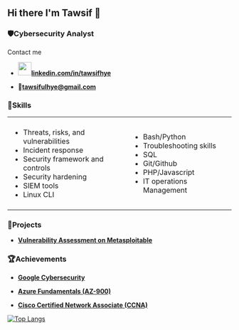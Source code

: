 


 <h2> Hi there I'm Tawsif 👋 </h2>

 <h3>🛡️Cybersecurity Analyst</h3>

<p>Contact me</p>

<b>

- <img src="https://img.icons8.com/?size=100&id=13930&format=png&color=000000" width="30" height="30"><a href="linkedin.com/in/tawsifhye">linkedin.com/in/tawsifhye</a> 

</b>



<b>

- 📩tawsifulhye@gmail.com

</b>

<h3>🧰Skills</h3>          

<table style="border: none;">
  <tr>
    <td style="border: none; padding: 8px;">
        <ul>
            <li>Threats, risks, and vulnerabilities </li>  
            <li>Incident response </li>  
            <li>Security framework and controls</li> 
            <li>Security hardening</li> 
            <li>SIEM tools</li> 
            <li>Linux CLI</li> 
        </ul>
    </td>
    <td style="border: none; padding: 8px;">
        <ul>
            <li>Bash/Python</li>  
            <li>Troubleshooting skills </li>  
            <li>SQL</li>
            <li>Git/Github</li>
            <li>PHP/Javascript</li>
            <li>IT operations Management</li>
        </ul>
    </td>
  </tr>
</table>

<h3>📝Projects</h3>

<b>

- [Vulnerability Assessment on Metasploitable](https://github.com/tawsifhye/Vulnerability_Assessment_Metasploitable) 

</b>

<b>


</b>
<h3>🏆Achievements</h3>

<b>

- [Google Cybersecurity](https://www.coursera.org/account/accomplishments/specialization/HPCGAR04IW0Y) 

</b>

<b>

- [Azure Fundamentals (AZ-900)](https://learn.microsoft.com/api/credentials/share/en-us/MohammadTawsifUlHyeChowdhury-9540/6387972EC17D4612?sharingId=68B4B57714DC9789) 

</b>


<b>

- [Cisco Certified Network Associate (CCNA)](https://www.youracclaim.com/badges/17f69f52-d7ec-4cef-ae6a-557fe6a07d94/linked_in_profile) 

</b>

[![Top Langs](https://github-readme-stats.vercel.app/api/top-langs/?username=tawsifhye&show_icons=true&theme=radical&layout=compact)](https://github.com/anuraghazra/github-readme-stats)

<!-- ![Profile Views](https://komarev.com/ghpvc/?username=tawsifhye&style=flat-square) -->

<!-- ![Github Status](https://github-readme-stats.vercel.app/api?username=tawsifhye&show_icons=true&theme=radical) -->